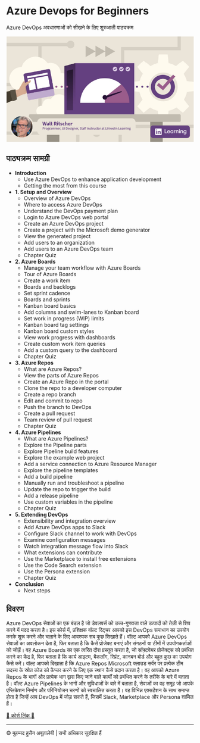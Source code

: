 <!-- ©©©©©©©©©©©©©©©©©©©©©©©© All Rights Are Reserved By Muhammad Husain Abootalebi ©©©©©©©©©©©©©©©©©©©©©©©©©©©©©©©©©© -->

# Azure Devops for Beginners

Azure DevOps अवधारणाओं को सीखने के लिए शुरुआती पाठ्यक्रम

![Azure Devops for Beginners](../../assets/Courses/Course%20Covers/2%20-%201%20-%20Azure%20Devops%20for%20Beginners.webp)

## पाठ्यक्रम सामग्री

- **Introduction**
  - Use Azure DevOps to enhance application development
  - Getting the most from this course
- **1. Setup and Overview**
  - Overview of Azure DevOps
  - Where to access Azure DevOps
  - Understand the DevOps payment plan
  - Login to Azure DevOps web portal
  - Create an Azure DevOps project
  - Create a project with the Microsoft demo generator
  - View the generated project
  - Add users to an organization
  - Add users to an Azure DevOps team
  - Chapter Quiz
- **2. Azure Boards**
  - Manage your team workflow with Azure Boards
  - Tour of Azure Boards
  - Create a work item
  - Boards and backlogs
  - Set sprint cadence
  - Boards and sprints
  - Kanban board basics
  - Add columns and swim-lanes to Kanban board
  - Set work in progress (WIP) limits
  - Kanban board tag settings
  - Kanban board custom styles
  - View work progress with dashboards
  - Create custom work item queries
  - Add a custom query to the dashboard
  - Chapter Quiz
- **3. Azure Repos**
  - What are Azure Repos?
  - View the parts of Azure Repos
  - Create an Azure Repo in the portal
  - Clone the repo to a developer computer
  - Create a repo branch
  - Edit and commit to repo
  - Push the branch to DevOps
  - Create a pull request
  - Team review of pull request
  - Chapter Quiz
- **4. Azure Pipelines**
  - What are Azure Pipelines?
  - Explore the Pipeline parts
  - Explore Pipeline build features
  - Explore the example web project
  - Add a service connection to Azure Resource Manager
  - Explore the pipeline templates
  - Add a build pipeline
  - Manually run and troubleshoot a pipeline
  - Update the repo to trigger the build
  - Add a release pipeline
  - Use custom variables in the pipeline
  - Chapter Quiz
- **5. Extending DevOps**
  - Extensibility and integration overview
  - Add Azure DevOps apps to Slack
  - Configure Slack channel to work with DevOps
  - Examine configuration messages
  - Watch integration message flow into Slack
  - What extensions can contribute
  - Use the Marketplace to install free extensions
  - Use the Code Search extension
  - Use the Persona extension
  - Chapter Quiz
- **Conclusion**
  - Next steps

## विवरण

Azure DevOps सेवाओं का एक बंडल है जो डेवलपर्स को उच्च-गुणवत्ता वाले उत्पादों को तेज़ी से शिप करने में मदद करता है। इस कोर्स में, प्रशिक्षक वॉल्ट रिट्चर आपको इस DevOps समाधान का उपयोग करके शुरू करने और चलाने के लिए आवश्यक सब कुछ सिखाते हैं। वॉल्ट आपको Azure DevOps सेवाओं का अवलोकन देता है, फिर बताता है कि कैसे प्रोजेक्ट बनाएं और संगठनों या टीमों में उपयोगकर्ताओं को जोड़ें। वह Azure Boards का एक त्वरित दौरा प्रस्तुत करता है, जो सॉफ़्टवेयर प्रोजेक्ट्स को प्रबंधित करने का केंद्र है, फिर बताता है कि कार्य आइटम, बैकलॉग, स्प्रिंट, कानबन बोर्ड और बहुत कुछ का उपयोग कैसे करें। वॉल्ट आपको दिखाता है कि Azure Repos Microsoft क्लाउड सर्वर पर प्रत्येक टीम सदस्य के स्रोत कोड को कैप्चर करने के लिए एक स्थान कैसे प्रदान करता है। वह आपको Azure Repos के भागों और प्रत्येक भाग द्वारा किए जाने वाले कार्यों को प्रबंधित करने के तरीके के बारे में बताता है। वॉल्ट Azure Pipelines के भागों और सुविधाओं के बारे में बताता है, सेवाओं का वह समूह जो आपके एप्लिकेशन निर्माण और परिनियोजन चरणों को स्वचालित करता है। वह विभिन्न एक्सटेंशन के साथ समाप्त होता है जिन्हें आप DevOps में जोड़ सकते हैं, जिसमें Slack, Marketplace और Persona शामिल हैं।

[🔗 कोर्स लिंक 🔗](https://www.linkedin.com/learning/azure-devops-for-beginners-23145679)

---

© मुहम्मद हुसैन अबूतालेबी | सभी अधिकार सुरक्षित हैं

<!-- ©©©©©©©©©©©©©©©©©©©©©©©© All Rights Are Reserved By Muhammad Husain Abootalebi ©©©©©©©©©©©©©©©©©©©©©©©©©©©©©©©©©© -->
